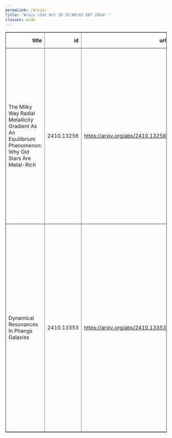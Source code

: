 ```yaml
---
permalink: /Arxiv/
title: "Arxiv (Sat Oct 19 23:00:03 EDT 2024) "
classes: wide
---
```

<table border="1" class="dataframe">
  <thead>
    <tr style="text-align: right;">
      <th>title</th>
      <th>id</th>
      <th>url</th>
      <th>authors</th>
      <th>Local Authors</th>
    </tr>
  </thead>
  <tbody>
    <tr>
      <td>The Milky Way Radial Metallicity Gradient As An Equilibrium Phenomenon:   Why Old Stars Are Metal-Rich</td>
      <td>2410.13256</td>
      <td><a href="https://arxiv.org/abs/2410.13256" target="_blank">https://arxiv.org/abs/2410.13256</a></td>
      <td>James W. Johnson, David H. Weinberg, Guillermo A. Blanc, Ana Bonaca, Gwen C. Rudie, N/A Yuxi, N/A Lu, Bronwyn Reichardt Chu, Emily J. Griffith, Tawny Sit, Jennifer A. Johnson, Liam O. Dubay, Miqaela K. Weller, Daniel A. Boyea, Jonathan C. Bird</td>
      <td>David Weinberg, Jennifer Johnson</td>
    </tr>
    <tr>
      <td>Dynamical Resonances In Phangs Galaxies</td>
      <td>2410.13353</td>
      <td><a href="https://arxiv.org/abs/2410.13353" target="_blank">https://arxiv.org/abs/2410.13353</a></td>
      <td>Marina Ruiz-García, Miguel Querejeta, Santiago García-Burillo, Eric Emsellem, Sharon E. Meidt, Mattia C. Sormani, Eva Schinnerer, Thomas G. Williams, Zein Bazzi, Dario Colombo, Damian R. Gleis, Oleg Y. Gnedin, Ralf S. Klessen, Adam K. Leroy, Patricia Sánchez-Blázquez, Sophia K. Stuber</td>
      <td>Adam Leroy</td>
    </tr>
  </tbody>
</table>